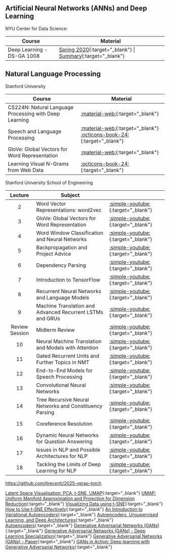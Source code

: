 

## Artificial Neural Networks (ANNs) and Deep Learning

NYU Center for Data Science:

| Course | Material |
|---|---|
| Deep Learning - DS-GA 1008 | [Spring 2020](https://atcold.github.io/NYU-DLSP20/){:target="_blank"} \| [Summary](https://atcold.github.io/didactics.html){:target="_blank"} | 

## Natural Language Processing

Stanford University

| Course | Material |
|---|---|
| CS224N: Natural Language Processing with Deep Learning | [:material-web:](https://web.stanford.edu/class/cs224n/){:target="_blank"} |
| Speech and Language Processing | [:material-web:](https://web.stanford.edu/~jurafsky/slp3/ed3book_Jan25.pdf){:target="_blank"} [:octicons-book-24:](https://web.stanford.edu/~jurafsky/slp3/){:target="_blank"} |
| GloVe: Global Vectors for Word Representation | [:material-web:](https://nlp.stanford.edu/projects/glove/){:target="_blank"} |
| Learning Visual N-Grams from Web Data | [:octicons-book-24:](https://arxiv.org/pdf/1612.09161){:target="_blank"} |

Stanford University School of Engineering

| Lecture | Subject | |
|:-:|---|:--| 
| 2 | Word Vector Representations: word2vec | [:simple-youtube:](https://www.youtube.com/watch?v=ERibwqs9p38){:target="_blank"} |
| 3 | GloVe: Global Vectors for Word Representation | [:simple-youtube:](https://www.youtube.com/watch?v=ASn7ExxLZws){:target="_blank"} |
| 4 | Word Window Classification and Neural Networks | [:simple-youtube:](https://www.youtube.com/watch?v=uc2_iwVqrRI){:target="_blank"} |
| 5 | Backpropagation and Project Advice | [:simple-youtube:](https://www.youtube.com/watch?v=isPiE-DBagM){:target="_blank"} |
| 6 | Dependency Parsing | [:simple-youtube:](https://www.youtube.com/watch?v=PVShkZgXznc){:target="_blank"} |
| 7 | Introduction to TensorFlow | [:simple-youtube:](https://www.youtube.com/watch?v=PicxU81owCs){:target="_blank"} |
| 8 | Recurrent Neural Networks and Language Models | [:simple-youtube:](https://www.youtube.com/watch?v=Keqep_PKrY8){:target="_blank"} |
| 9 | Machine Translation and Advanced Recurrent LSTMs and GRUs | [:simple-youtube:](https://www.youtube.com/watch?v=QuELiw8tbx8){:target="_blank"} |
| Review Session | Midterm Review | [:simple-youtube:](https://www.youtube.com/watch?v=2DYxT4OMAmw){:target="_blank"} |
| 10 | Neural Machine Translation and Models with Attention | [:simple-youtube:](https://www.youtube.com/watch?v=IxQtK2SjWWM){:target="_blank"} |
| 11 | Gated Recurrent Units and Further Topics in NMT | [:simple-youtube:](https://www.youtube.com/watch?v=6_MO12fPC-0){:target="_blank"} |
| 12 | End-to-End Models for Speech Processing | [:simple-youtube:](https://www.youtube.com/watch?v=3MjIkWxXigM){:target="_blank"} |
| 13 | Convolutional Neural Networks | [:simple-youtube:](https://www.youtube.com/watch?v=Lg6MZw_OOLI){:target="_blank"} |
| 14 | Tree Recursive Neural Networks and Constituency Parsing | [:simple-youtube:](https://www.youtube.com/watch?v=RfwgqPkWZ1w){:target="_blank"} |
| 15 | Coreference Resolution | [:simple-youtube:](https://www.youtube.com/watch?v=rpwEWLaueRk){:target="_blank"} |
| 16 | Dynamic Neural Networks for Question Answering | [:simple-youtube:](https://www.youtube.com/watch?v=T3octNTE7Is){:target="_blank"} |
| 17 | Issues in NLP and Possible Architectures for NLP | [:simple-youtube:](https://www.youtube.com/watch?v=B4v545V3Dq0){:target="_blank"} |
| 18 | Tackling the Limits of Deep Learning for NLP | [:simple-youtube:](https://www.youtube.com/watch?v=JYwNmSe4HqE){:target="_blank"} |



https://github.com/jtrecenti/2025-verao-torch

<!-- Thinking Publications

https://machinelearning.apple.com/research/illusion-of-thinking

https://en.wikipedia.org/wiki/Diffusion_model
https://proceedings.mlr.press/v37/sohl-dickstein15.pdf


toy problems:
https://github.com/eddielo91/toy-problems


https://en.wikipedia.org/wiki/Artificial_intelligence

Reunião: 2025-05-12

Fazer cálculo de derivada parcial: Newton Raphson, gradiente descendente, etc.

Teorica ou prática?

Implementação prática com TensorFlow e PyTorch.


- NLP - PyTorch - Transformers (MLP) - Glove - Word2Vec - BERT - GPT - Cosine similarity - Embeddings - Transfer learning
- Visão computacional - Keras
- Machine learning (tudo menos ANN)

- Deep learning -> DEcisoes de ADAM, SGD, etc. RoC, Métricas de avaliação,Overfitting, etc. Batch or online. Large datasets. GPU / CPU

two clusters: 

Loop de treinamento - forward pass, loss function, backward pass, update weights. 

Por que multiplos layers? Residual, normalizantion, dropout (outros), etc.

PrairieLearn

Diffusion models - GANs - VAE - Energy-based models


${type??''} ${route??''} ${number??''}  ${additional??''} - ${neighborhood??''}


https://harvard-iacs.github.io/2022-CS109B/
https://harvard-iacs.github.io/2019-CS109B/labs/lab11/GANS/
https://docs.google.com/spreadsheets/d/1Ei_L9e8nLdz5IbZ26Gr7YeE7wpQU27qjE99CD1DiaUM/edit?gid=1450132264#gid=1450132264




https://link.springer.com/series/1465 -->



[Latent Space Visualisation: PCA, t-SNE, UMAP](https://www.youtube.com/watch?v=o_cAOa5fMhE){:target="_blank"}
[UMAP: Uniform Manifold Approximation and Projection for Dimension Reduction](https://arxiv.org/abs/1802.03426){:target="_blank"}
[Visualizing Data using t-SNE](https://www.jmlr.org/papers/v9/vandermaaten08a.html){:target="_blank"}
[How to Use t-SNE Effectively](https://distill.pub/2016/misread-tsne/){:target="_blank"}
[An Introduction to Variational Autoencoders](https://arxiv.org/abs/1906.02691){:target="_blank"}
[Autoencoders, Unsupervised Learning, and Deep Architectures](https://www.cs.toronto.edu/~larocheh/publications/laroche_nips2012_autoencoders.pdf){:target="_blank"}
[Autoencoders](https://www.youtube.com/watch?v=9zKuYvjFFS8){:target="_blank"}
[Generative Adversarial Networks (GANs)](https://www.youtube.com/watch?v=8L11aMN7n7w){:target="_blank"}
[Generative Adversarial Networks (GANs) - Deep Learning Specialization](https://www.coursera.org/learn/build-basic-generativeative-adversarial-networks-gans){:target="_blank"}
[Generative Adversarial Networks (GANs) - Paper](https://arxiv.org/abs/1406.2661){:target="_blank"}
[GANs in Action: Deep learning with Generative Adversarial Networks](https://www.manning.com/books/gans-in-action){:target="_blank"}